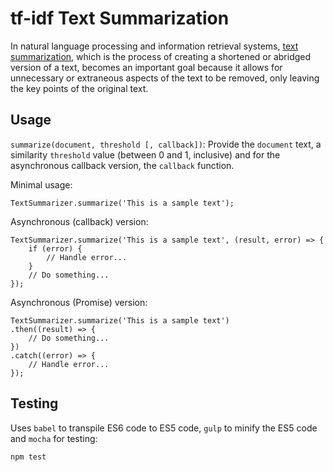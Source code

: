 # tf-idf Text Summarization

In natural language processing and information retrieval systems, [text 
summarization](https://en.wikipedia.org/wiki/Automatic_summarization), 
which is the process of creating a shortened or abridged version of a text, 
becomes an important goal because it allows for unnecessary or extraneous 
aspects of the text to be removed, only leaving the key points of the 
original text.

## Usage

`summarize(document, threshold [, callback])`: Provide the `document` text,
a similarity `threshold` value (between 0 and 1, inclusive) and for the 
asynchronous callback version, the `callback` function.

Minimal usage:

```
TextSummarizer.summarize('This is a sample text');
```

Asynchronous (callback) version:

```
TextSummarizer.summarize('This is a sample text', (result, error) => {
    if (error) {
        // Handle error...
    } 
    // Do something...
});
```

Asynchronous (Promise) version:

```
TextSummarizer.summarize('This is a sample text')
.then((result) => {
    // Do something...
})
.catch((error) => {
    // Handle error...
});
```

## Testing

Uses `babel` to transpile ES6 code to ES5 code, `gulp` to minify the ES5 
code and `mocha` for testing:

```
npm test
```
